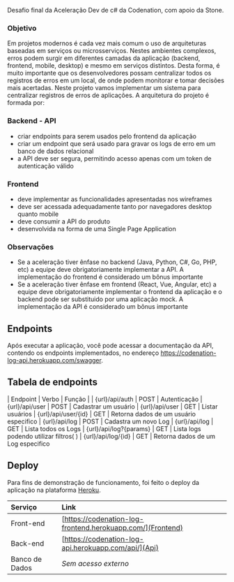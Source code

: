 Desafio final da Aceleração Dev de c# da Codenation, com apoio da Stone.

### Objetivo

Em projetos modernos é cada vez mais comum o uso de arquiteturas baseadas em serviços ou microsserviços. Nestes ambientes complexos, erros podem surgir em diferentes camadas da aplicação (backend, frontend, mobile, desktop) e mesmo em serviços distintos. Desta forma, é muito importante que os desenvolvedores possam centralizar todos os registros de erros em um local, de onde podem monitorar e tomar decisões mais acertadas. Neste projeto vamos implementar um sistema para centralizar registros de erros de aplicações.
A arquitetura do projeto é formada por:

### Backend - API

- criar endpoints para serem usados pelo frontend da aplicação
- criar um endpoint que será usado para gravar os logs de erro em um banco de dados relacional
- a API deve ser segura, permitindo acesso apenas com um token de autenticação válido

### Frontend

- deve implementar as funcionalidades apresentadas nos wireframes
- deve ser acessada adequadamente tanto por navegadores desktop quanto mobile
- deve consumir a API do produto
- desenvolvida na forma de uma Single Page Application

### Observações

- Se a aceleração tiver ênfase no backend (Java, Python, C#, Go, PHP, etc) a equipe deve obrigatoriamente implementar a API. A implementação do frontend é considerado um bônus importante
- Se a aceleração tiver ênfase em frontend (React, Vue, Angular, etc) a equipe deve obrigatoriamente implementar o frontend da aplicação e o backend pode ser substituido por uma aplicação mock. A implementação da API é considerado um bônus importante

## Endpoints
Após executar a aplicação, você pode acessar a documentação da API, contendo os endpoints implementados, no endereço https://codenation-log-api.herokuapp.com/swagger.

## Tabela de endpoints

| Endpoint               | Verbo | Função |
| {url}/api/auth         | POST  | Autenticação
| {url}/api/user         | POST  | Cadastrar um usuário
| {url}/api/user         | GET   | Listar usuários
| {url}/api/user/{id}    | GET   | Retorna dados de um usuário especifico
| {url}/api/log          | POST  | Cadastra um novo Log
| {url}/api/log          | GET   | Lista todos os Logs
| {url}/api/log?{params} | GET   | Lista logs podendo utilizar filtros( )
| {url}/api/log/{id}     | GET   | Retorna dados de um Log especifico


## Deploy

Para fins de demonstração de funcionamento, foi feito o deploy da aplicação na plataforma [Heroku](https://www.heroku.com/).

| Serviço | Link |
| :--- | :--- |
| Front-end | [https://codenation-log-frontend.herokuapp.com/](Frontend)|
| Back-end | [https://codenation-log-api.herokuapp.com/api/](Api) |
| Banco de Dados | *Sem acesso externo* |
